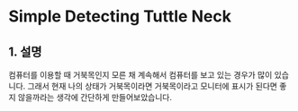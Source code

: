 # Simple Detecting Tuttle Neck

## **1. 설명**
컴퓨터를 이용할 때 거북목인지 모른 채 계속해서 컴퓨터를 보고 있는 경우가 많이 있습니다. 그래서 현재 나의 상태가 거북목이라면 거북목이라고 모니터에 표시가 된다면 좋지 않을까라는 생각에
간단하게 만들어보았습니다.
